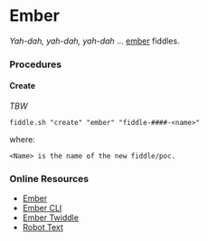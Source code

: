 Ember
======

_Yah-dah, yah-dah, yah-dah_ ... [ember](http://emberjs.com/) fiddles.


### Procedures

#### Create

_TBW_

    fiddle.sh "create" "ember" "fiddle-####-<name>"

where:

    <Name> is the name of the new fiddle/poc.


### Online Resources

*   [Ember](https://emberjs.com)
*   [Ember CLI](http://www.ember-cli.com/)
*   [Ember Twiddle](https://ember-twiddle.com/)
*   [Robot Text](http://www.robotstxt.org/)
